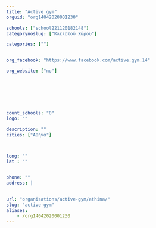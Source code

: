 ```yaml
---
title: "Active gym"
orguid: "org14042020001230"

schools: ["school221120182148"]
categorynoslug: ["Κλειστού Χώρου"]

categories: [""]


org_facebook: "https://www.facebook.com/active.gym.14"

org_website: ["no"]







count_schools: "0"
logo: ""

description: ""
cities: ["Αθήνα"]



long: ""
lat : ""


phone: ""
address: |
    

url: "organisations/active-gym/athina/"
slug: "active-gym"
aliases:
    - /org14042020001230
---
```



